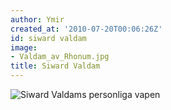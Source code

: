 ```yaml
---
author: Ymir
created_at: '2010-07-20T00:06:26Z'
id: siward valdam
image:
- Valdam_av_Rhonum.jpg
title: Siward Valdam
---
```

![Siward Valdams personliga vapen]

  [Siward Valdams personliga vapen]: Valdam_av_Rhonum.jpg "Siward Valdams personliga vapen"